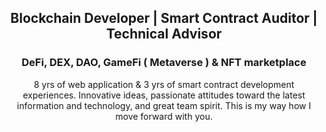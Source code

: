 <h2 align="center">
    Blockchain Developer | Smart Contract Auditor | Technical Advisor 
</h2>
<h3 align="center">
    DeFi, DEX, DAO, GameFi ( Metaverse ) & NFT marketplace 
</h3>

<p align="center">
    8 yrs of web application & 3 yrs of smart contract development experiences.
Innovative ideas, passionate attitudes toward the latest information and
technology, and great team spirit. This is my way how I move forward with you.
</p>


<!---
DreH-World/DreH-World is a ✨ special ✨ repository because its `README.md` (this file) appears on your GitHub profile.
You can click the Preview link to take a look at your changes.
--->
